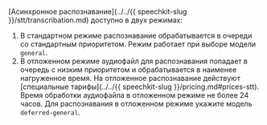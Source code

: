 [Асинхронное распознавание](../../{{ speechkit-slug }}/stt/transcribation.md) доступно в двух режимах:
1. В стандартном режиме распознавание обрабатывается в очереди со стандартным приоритетом. Режим работает при выборе модели `general`.
1. В отложенном режиме аудиофайл для распознавания попадает в очередь с низким приоритетом и обрабатывается в наименее нагруженное время. На отложенное распознавание действуют [специальные тарифы](../../{{ speechkit-slug }}/pricing.md#prices-stt). Время обработки аудиофайла в отложенном режиме не более 24 часов. Для распознавания в отложенном режиме укажите модель `deferred-general`.